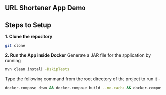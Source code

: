 ## URL Shortener App Demo

## Steps to Setup

**1. Clone the repository**

```bash
git clone 
```

**2. Run the App inside Docker**
Generate a JAR file for the application by running
```bash
mvn clean install -DskipTests
```

Type the following command from the root directory of the project to run it -

```bash
docker-compose down && docker-compose build --no-cache && docker-compose up --force-recreate --remove-orphans
```